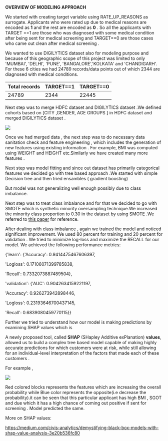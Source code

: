 **OVERVIEW OF MODELING APPROACH**

We started with creating target variable using RATE_UP_REASONS as surrogate.
Applicants who were rated up due to medical reasons are encoded as **1** and the
rest are encoded as **0** . So all the applicants with TARGET ==1 are those who
was diagnosed with some medical condition after being sent for medical screening
and TARGET==0 are those cases who came out clean after medical screening .

We wanted to use DIGILYTICS dataset also for modeling purpose and because of
this geographic scope of this project was limited to only 'MUMBAI', 'DELHI',
'PUNE', 'BANGALORE','KOLKATA' and 'CHANDIGARH'. For these 6 cities we had 24789
records/data points out of which 2344 are diagnosed with medical conditions.

| Total records | TARGET==1 | TARGET==0 |
|---------------|-----------|-----------|
| 24789         | 2344      | 22445     |

Next step was to merge HDFC dataset and DIGILYTICS dataset .We defined cohorts
based on [CITY ,GENDER, AGE GROUPS ] in HDFC dataset and merged DIGILYTICS
dataset .

![](media/de99798e35064c4d1746b55178092b9f.png)

Once we had merged data , the next step was to do necessary data sanitation
check and feature engineering , which includes the generation of new features
using existing information . For example, BMI was computed using WEIGHT and
HEIGHT etc.Similarly we have created many more features .

Next step was model fitting and since out dataset has primarily categorical
features we decided go with tree based approach .We started with simple Decision
tree and then tried ensambles ( gradient boosting)

But model was not generalizing well enough possibly due to class imbalance.

Next step was to treat class imbalance and for that we decided to go with SMOTE
which is synthetic minority oversampling technique.We increased the minority
class proportion to 0.30 in the dataset by using SMOTE .We referred to [this
paper](https://jair.org/index.php/jair/article/view/10302/24590) for reference.

After dealing with class imbalance , again we trained the model and noticed
significant improvement. We used 80 percent for training and 20 percent for
validation . We tried to minimize log-loss and maximize the RECALL for our
model. We achieved the following performance metrics:

{'learn': {'Accuracy': 0.9414475467606397,

'Logloss': 0.17106071399785838,

'Recall': 0.7332073887489504},

'validation': {'AUC': 0.9042634159221197,

'Accuracy': 0.926273942898446,

'Logloss': 0.23193646700437145,

'Recall': 0.6839080459770115}}

Further we tried to understand how our model is making predictions by examining
SHAP values which is

A newly proposed tool, called **SHAP** (SHapley Additive exPlanation)
**values**, allowed us to build a complex tree based model capable of making
highly accurate predictions for which customers were at risk, while still
allowing for an individual-level interpretation of the factors that made each of
these customers .

For example ,

![](media/a4fd48c393f2b48872b39d98db2e99d1.png)

Red colored blocks represents the features which are increasing the overall
probability while Blue color represents the opposite(i.e decrease the
probability).it can be seen that this particular applicant has high BMI , SGOT
and due which it has a high chance of coming out positive if sent for screening
. Model predicted the same.

More on SHAP values:

<https://medium.com/civis-analytics/demystifying-black-box-models-with-shap-value-analysis-3e20b536fc80>
